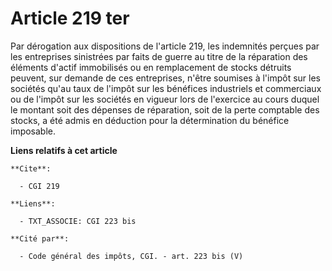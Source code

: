 # Article 219 ter

Par dérogation aux dispositions de l'article 219, les indemnités perçues par les entreprises sinistrées par faits de guerre
au titre de la réparation des éléments d'actif immobilisés ou en remplacement de stocks détruits peuvent, sur demande de ces
entreprises, n'être soumises à l'impôt sur les sociétés qu'au taux de l'impôt sur les bénéfices industriels et commerciaux ou
de l'impôt sur les sociétés en vigueur lors de l'exercice au cours duquel le montant soit des dépenses de réparation, soit de
la perte comptable des stocks, a été admis en déduction pour la détermination du bénéfice imposable.

**Liens relatifs à cet article**

	**Cite**:

	  - CGI 219

	**Liens**:

	  - TXT_ASSOCIE: CGI 223 bis

	**Cité par**:

	  - Code général des impôts, CGI. - art. 223 bis (V)
